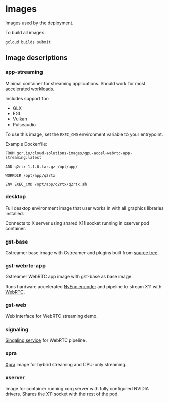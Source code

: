 # Images

Images used by the deployment.

To build all images:

```bash
gcloud builds submit
```

## Image descriptions

### app-streaming

Minimal container for streaming applications. Should work for most accelerated workloads.

Includes support for:

- GLX
- EGL
- Vulkan
- Pulseaudio

To use this image, set the `EXEC_CMD` environment variable to your entrypoint.

Example Dockerfile:

```
FROM gcr.io/cloud-solutions-images/gpu-accel-webrtc-app-streaming:latest

ADD q2rtx-1.1.0.tar.gz /opt/app/

WORKDIR /opt/app/q2rtx

ENV EXEC_CMD /opt/app/q2rtx/q2rtx.sh
```

### desktop

Full desktop environment image that user works in with all graphics libraries installed.

Connects to X server using shared X11 socket running in xserver pod container.

### gst-base

Gstreamer base image with Gstreamer and plugins built from [source tree](https://gitlab.freedesktop.org/gstreamer).

### gst-webrtc-app

Gstreamer WebRTC app image with gst-base as base image.

Runs hardware accelerated [NvEnc encoder](https://gitlab.freedesktop.org/gstreamer/gst-plugins-bad/tree/master/sys/nvenc) and pipeline to stream X11 with [WebRTC](https://gstreamer.freedesktop.org/data/doc/gstreamer/head/gst-plugins-bad-plugins/html/gst-plugins-bad-plugins-webrtcbin.html).

### gst-web

Web interface for WebRTC streaming demo.

### signaling

[Singaling service](https://github.com/centricular/gstwebrtc-demos/tree/master/signalling) for WebRTC pipeline.

### xpra

[Xpra](http://xpra.org/) image for hybrid streaming and CPU-only streaming.

### xserver

Image for container running xorg server with fully configured NVIDIA drivers. Shares the X11 socket with the rest of the pod.
